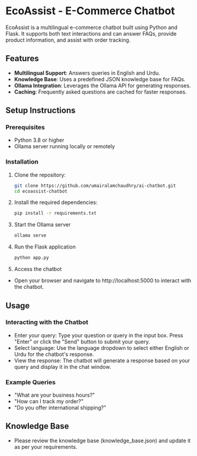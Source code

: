 # EcoAssist - E-Commerce Chatbot

EcoAssist is a multilingual e-commerce chatbot built using Python and Flask. It supports both text interactions and can answer FAQs, provide product information, and assist with order tracking.

## Features
- **Multilingual Support**: Answers queries in English and Urdu.
- **Knowledge Base**: Uses a predefined JSON knowledge base for FAQs.
- **Ollama Integration**: Leverages the Ollama API for generating responses.
- **Caching**: Frequently asked questions are cached for faster responses.

## Setup Instructions

### Prerequisites
- Python 3.8 or higher
- Ollama server running locally or remotely

### Installation
1. Clone the repository:
   ```bash
   git clone https://github.com/umairalamchaudhry/ai-chatbot.git
   cd ecoassist-chatbot

2. Install the required dependencies:
   ```bash
   pip install -r requirements.txt
3. Start the Ollama server
   ```bash
   ollama serve
4. Run the Flask application
   ```bash
   python app.py
5. Access the chatbot
 - Open your browser and navigate to http://localhost:5000 to interact with the chatbot.

## Usage
### Interacting with the Chatbot
 - Enter your query:
    Type your question or query in the input box.
    Press "Enter" or click the "Send" button to submit your query.
 - Select language:
    Use the language dropdown to select either English or Urdu for the chatbot's response.
 - View the response:
    The chatbot will generate a response based on your query and display it in the chat window.
### Example Queries
 - "What are your business hours?"
 - "How can I track my order?"
 - "Do you offer international shipping?"

 ## Knowledge Base
  - Please review the knowledge base (knowledge_base.json) and update it as per your requirements.